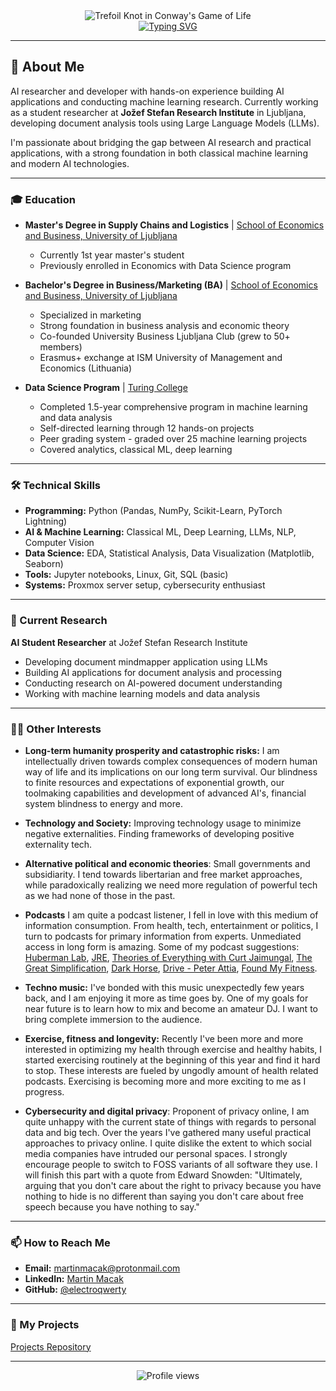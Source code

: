 <div align="center">
  <img src="Trefoil_knot_conways_game_of_life_without_background_and_fitting.gif" alt="Trefoil Knot in Conway's Game of Life">
</div>

<div align="center">
  <a href="https://git.io/typing-svg">
    <img src="https://readme-typing-svg.herokuapp.com?font=Fira+Code&pause=1000&color=36F794&random=false&width=500&lines=Hi+there%2C+I'm+Martin+Macak+:);AI+Researcher+%26+Developer&center=true" alt="Typing SVG">
  </a>
</div>

---

## 🚀 About Me

AI researcher and developer with hands-on experience building AI applications and conducting machine learning research. Currently working as a student researcher at **Jožef Stefan Research Institute** in Ljubljana, developing document analysis tools using Large Language Models (LLMs). 

I'm passionate about bridging the gap between AI research and practical applications, with a strong foundation in both classical machine learning and modern AI technologies.

---

### 🎓 Education

- **Master's Degree in Supply Chains and Logistics** | [School of Economics and Business, University of Ljubljana](http://www.ef.uni-lj.si/about_the_SEB_LU)
  - Currently 1st year master's student
  - Previously enrolled in Economics with Data Science program

- **Bachelor's Degree in Business/Marketing (BA)** | [School of Economics and Business, University of Ljubljana](https://www.ef.uni-lj.si/)
  - Specialized in marketing
  - Strong foundation in business analysis and economic theory
  - Co-founded University Business Ljubljana Club (grew to 50+ members)
  - Erasmus+ exchange at ISM University of Management and Economics (Lithuania)

- **Data Science Program** | [Turing College](https://www.turingcollege.com/)
  - Completed 1.5-year comprehensive program in machine learning and data analysis
  - Self-directed learning through 12 hands-on projects
  - Peer grading system - graded over 25 machine learning projects
  - Covered analytics, classical ML, deep learning

---

### 🛠 Technical Skills

- **Programming:** Python (Pandas, NumPy, Scikit-Learn, PyTorch Lightning)
- **AI & Machine Learning:** Classical ML, Deep Learning, LLMs, NLP, Computer Vision
- **Data Science:** EDA, Statistical Analysis, Data Visualization (Matplotlib, Seaborn)
- **Tools:** Jupyter notebooks, Linux, Git, SQL (basic)
- **Systems:** Proxmox server setup, cybersecurity enthusiast

---

### 🔬 Current Research

**AI Student Researcher** at Jožef Stefan Research Institute
- Developing document mindmapper application using LLMs
- Building AI applications for document analysis and processing
- Conducting research on AI-powered document understanding
- Working with machine learning models and data analysis

---

### 👨‍💻 Other Interests

- **Long-term humanity prosperity and catastrophic risks:** I am intellectually driven towards complex consequences of modern human way of life and its implications on our long term survival. Our blindness to finite resources and expectations of exponential growth, our toolmaking capabilities and development of advanced AI's, financial system blindness to energy and more.

- **Technology and Society:** Improving technology usage to minimize negative externalities. Finding frameworks of developing positive externality tech.

- **Alternative political and economic theories**: Small governments and subsidiarity. I tend towards libertarian and free market approaches, while paradoxically realizing we need more regulation of powerful tech as we had none of those in the past.

- **Podcasts** I am quite a podcast listener, I fell in love with this medium of information consumption. From health, tech, entertainment or politics, I turn to podcasts for primary information from experts. Unmediated access in long form is amazing. Some of my podcast suggestions: [Huberman Lab](https://www.youtube.com/@hubermanlab), [JRE](https://www.youtube.com/@joerogan), [Theories of Everything with Curt Jaimungal](https://www.youtube.com/@TheoriesofEverything), [The Great Simplification](https://www.youtube.com/@thegreatsimplification), [Dark Horse](https://www.youtube.com/@DarkHorsePod), [Drive - Peter Attia](https://www.youtube.com/@PeterAttiaMD/featured), [Found My Fitness](https://www.youtube.com/@FoundMyFitness/videos).

- **Techno music:** I've bonded with this music unexpectedly few years back, and I am enjoying it more as time goes by. One of my goals for near future is to learn how to mix and become an amateur DJ. I want to bring complete immersion to the audience.

- **Exercise, fitness and longevity:** Recently I've been more and more interested in optimizing my health through exercise and healthy habits, I started exercising routinely at the beginning of this year and find it hard to stop. These interests are fueled by ungodly amount of health related podcasts. Exercising is becoming more and more exciting to me as I progress.

- **Cybersecurity and digital privacy**: Proponent of privacy online, I am quite unhappy with the current state of things with regards to personal data and big tech. Over the years I've gathered many useful practical approaches to privacy online. I quite dislike the extent to which social media companies have intruded our personal spaces. I strongly encourage people to switch to FOSS variants of all software they use. I will finish this part with a quote from Edward Snowden: "Ultimately, arguing that you don't care about the right to privacy because you have nothing to hide is no different than saying you don't care about free speech because you have nothing to say."

---

### 📫 How to Reach Me

- **Email:** [martinmacak@protonmail.com](mailto:martinmacak@protonmail.com)
- **LinkedIn:** [Martin Macak](https://www.linkedin.com/in/martin-macak/)
- **GitHub:** [@electroqwerty](https://github.com/electroqwerty)

---

### 🚀 My Projects

[Projects Repository](https://github.com/electroqwerty/projects)

---

<div align="center">
  <img src="https://komarev.com/ghpvc/?username=electroqwerty&style=flat-square&color=blue" alt="Profile views">
</div>
